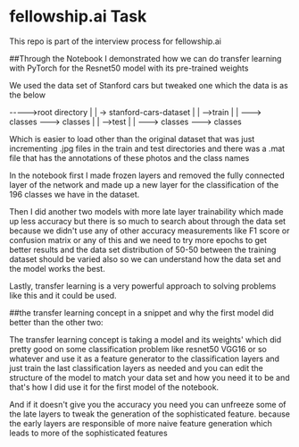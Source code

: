# fellowship.ai Task
This repo is part of the interview process for fellowship.ai

##Through the Notebook I demonstrated how we can do transfer learning with PyTorch for the Resnet50 model with its pre-trained weights

We used the data set of Stanford cars but tweaked one which the data is as the below 

----->root directory
    |
    |
    -> stanford-cars-dataset
    |
    |
    -->train
    |
    |
    ---> classes
    ---> classes
    |
    |
    -->test
    |
    |
    ---> classes
    ---> classes
 
 Which is easier to load other than the original dataset that was just incrementing .jpg files in the train and test directories and there was a .mat file that has the annotations of these photos and the class names
 
 In the notebook first I made frozen layers and removed the fully connected layer of the network and made up a new layer for the classification of the 196 classes we have in the dataset.
 
 Then I did another two models with more late layer trainability which made up less accuracy but there is so much to search about through the data set because we didn't use any of other accuracy measurements like F1  score or confusion matrix or any of this and we need to try more epochs to get better results and the data set distribution of 50-50 between the training dataset should be varied also so we can understand how the data set and the model works the best.
 
 Lastly, transfer learning is a very powerful approach to solving problems like this and it could be used.
 
 ##the transfer learning concept in a snippet and why the first model did better than the other two:
  
  The transfer learning concept is taking a model and its weights' which did pretty good on some classification problem like resnet50 VGG16 or so whatever and use it as a feature generator to the classification layers and just train the last classification layers as needed and you can edit the structure of the model to match your data set and how you need it to be and that's how I did use it for the first model of the notebook.
  
  And if it doesn't give you the accuracy you need you can unfreeze some of the late layers to tweak the generation of the sophisticated feature.
  because the early layers are responsible of more naive feature generation which leads to more of the sophisticated features
